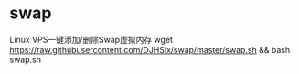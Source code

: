 # swap
Linux VPS一键添加/删除Swap虚拟内存
wget https://raw.githubusercontent.com/DJHSix/swap/master/swap.sh && bash swap.sh
